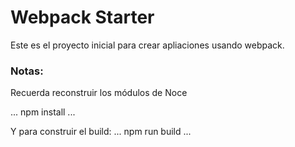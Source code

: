 # Webpack Starter

Este es el proyecto inicial para crear apliaciones usando webpack.

### Notas: 
Recuerda reconstruir los módulos de Noce

...
npm install
...

Y para construir el build:
...
npm run build
...